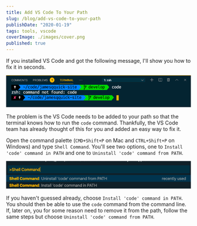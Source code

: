 ```yaml
---
title: Add VS Code To Your Path
slug: /blog/add-vs-code-to-your-path
publishDate: "2020-01-19"
tags: tools, vscode
coverImage: ./images/cover.png
published: true
---
```


If you installed VS Code and got the following message, I'll show you how to fix it in seconds.

![Code Command Not Found](./images/code-not-found.png)

The problem is the VS Code needs to be added to your path so that the terminal knows how to run the `code` command. Thankfully, the VS Code team has already thought of this for you and added an easy way to fix it.

Open the command palette (`CMD+Shift+P` on Mac and `CTRL+Shift+P` on Windows) and type `Shell Command`. You'll see two options, one to `Install 'code' command in PATH` and one to `Uninstall 'code' command from PATH`.

![Shell Command Options](./images/shell-commands.png)

If you haven't guessed already, choose `Install 'code' command in PATH`. You should then be able to use the `code` command from the command line. If, later on, you for some reason need to remove it from the path, follow the same steps but choose `Uninstall 'code' command from PATH`.
